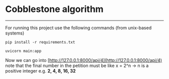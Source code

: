 # Cobblestone algorithm

---
For running this project use the following commands (from unix-based systems)

`pip install -r requirements.txt`

`uvicorn main:app
`

Now we can go into [http://127.0.0.1:8000/api/4](http://127.0.0.1:8000/api/4)
note that the final number in the petition must be like x = 2^n -> n is a positive integer
e.g. **2, 4, 8, 16, 32**